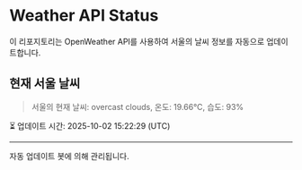 
# Weather API Status

이 리포지토리는 OpenWeather API를 사용하여 서울의 날씨 정보를 자동으로 업데이트합니다.

## 현재 서울 날씨
> 서울의 현재 날씨: overcast clouds, 온도: 19.66°C, 습도: 93%

⏳ 업데이트 시간: 2025-10-02 15:22:29 (UTC)

---
자동 업데이트 봇에 의해 관리됩니다.

